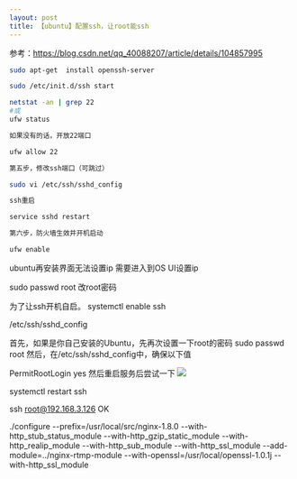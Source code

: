 ```yaml
---
layout: post
title: 【ubuntu】配置ssh，让root能ssh
---
```


参考：https://blog.csdn.net/qq_40088207/article/details/104857995

```bash
sudo apt-get  install openssh-server

sudo /etc/init.d/ssh start

netstat -an | grep 22
#或
ufw status

如果没有的话，开放22端口

ufw allow 22

第五步，修改ssh端口（可跳过）

sudo vi /etc/ssh/sshd_config

ssh重启

service sshd restart

第六步，防火墙生效并开机启动

ufw enable
```

ubuntu再安装界面无法设置ip
需要进入到OS UI设置ip

sudo passwd root
改root密码

为了让ssh开机自启。
systemctl enable ssh

/etc/ssh/sshd_config

首先，如果是你自己安装的Ubuntu，先再次设置一下root的密码
sudo passwd root
然后，在/etc/ssh/sshd_config中，确保以下值

PermitRootLogin yes
然后重启服务后尝试一下
![](/docs/images/2020-08-11-13-56-04.png)

systemctl restart ssh

ssh root@192.168.3.126 OK


./configure --prefix=/usr/local/src/nginx-1.8.0 --with-http_stub_status_module --with-http_gzip_static_module --with-http_realip_module --with-http_sub_module --with-http_ssl_module  --add-module=../nginx-rtmp-module  --with-openssl=/usr/local/openssl-1.0.1j --with-http_ssl_module